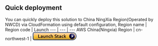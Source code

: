 ## Quick deployment
You can quickly deploy this solution to China NingXia Region(Operated by NWCD) via CloudFormation using default configuration,
Region name | Region code | Launch
--- | --- | ---
AWS China(Ningxia) Region | cn-northwest-1 | [![Launch Stack](LaunchStack.jpg)](https://console.amazonaws.cn/cloudformation/home?region=cn-northwest-1#/stacks/new?templateURL=https://nwcd-solutions.s3.cn-northwest-1.amazonaws.com.cn/scale-out-computing-on-aws/Seismic/scale-out-computing-on-aws-without-es.template)
